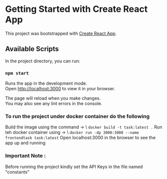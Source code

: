 # Getting Started with Create React App

This project was bootstrapped with [Create React App](https://github.com/facebook/create-react-app).

## Available Scripts

In the project directory, you can run:

### `npm start`

Runs the app in the development mode.\
Open [http://localhost:3000](http://localhost:3000) to view it in your browser.

The page will reload when you make changes.\
You may also see any lint errors in the console.

### To run the project under docker container do the following

Build the image using the command -> \ `docker build -t task:latest .` 
Run teh docker container using -> \ `docker run -dp 3000:3000 --name frontendtask task:latest`
Open localhost:3000 in the browser to see the app up and running

### Important Note :

Before running the project kindly set the API Keys in the file named "constants"
